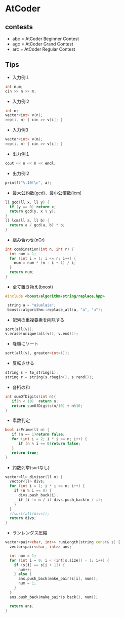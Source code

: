 # AtCoder
## contests
* abc = AtCoder Beginner Contest
* agc = AtCoder Grand Contest
* arc = AtCoder Regular Contest


## Tips

* 入力例１
```cpp
int n,m;
cin >> n >> m;
```

* 入力例２
```cpp
int n;
vector<int> v(n);
rep(i, n) { cin >> v[i]; }
```

* 入力例3
```cpp
vector<int> v(m);
rep(i, m) { cin >> v[i]; }
```

* 出力例１
```cpp
cout << n << m << endl;
```

* 出力例２
```cpp
printf("%.10f\n", a);
```

* 最大公約数(gcd)、最小公倍数(lcm)
```cpp
ll gcd(ll x, ll y) {
  if (y == 0) return x;
  return gcd(y, x % y);
}
ll lcm(ll a, ll b) {
  return a / gcd(a, b) * b;
}
```

* 組み合わせ(nCr)
```cpp
int combination(int n, int r) {
  int num = 1;
  for (int i = 1; i <= r; i++) {
    num = num * (n - i + 1) / i;
  }
  return num;
}
```

* 全て置き換え(boost)
```cpp
#include <boost/algorithm/string/replace.hpp>

 string a = "aiuelaia";
 boost::algorithm::replace_all(a, "a", "u");
```

* 配列の重複要素を削除する
```cpp
sort(all(v));
v.erase(unique(all(v)), v.end());
```

* 降順にソート
```cpp
sort(all(v), greater<int>());
```
* 反転させる
```cpp
string s = to_string(i);
string r = string(s.rbegin(), s.rend());
```

* 各桁の和
```cpp
int sumOfDigits(int n){
   if(n < 10)  return n;
   return sumOfDigits(n/10) + n%10;
}
```

* 素数判定
```cpp
bool isPrime(ll n) {
   if (n == 1)return false;
   for (int i = 2; i * i <= n; i++) {
      if (n % i == 0)return false;
   }
   return true;
}
```

* 約数列挙(sortなし)
```cpp
vector<ll> divisor(ll n) {
  vector<ll> divs;
  for (int i = 1; i * i <= n; i++) {
    if (n % i == 0) {
      divs.push_back(i);
      if (i != n / i) divs.push_back(n / i);
    }
  }
  //sort(all(divs));
  return divs;
}
```

* ランレングス圧縮
```cpp
vector<pair<char, int>> runLength(string const& s) {
  vector<pair<char, int>> ans;

  int num = 1;
  for (int i = 0; i < (int)s.size() - 1; i++) {
    if (s[i] == s[i + 1]) {
      num++;
    } else {
      ans.push_back(make_pair(s[i], num));
      num = 1;
    }
  }
  ans.push_back(make_pair(s.back(), num));

  return ans;
}
```
